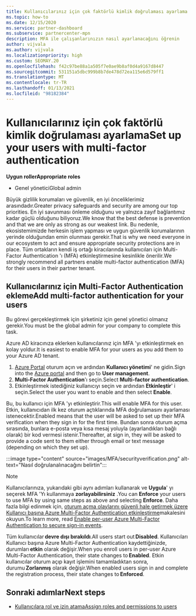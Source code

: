 ```yaml
---
title: Kullanıcılarınız için çok faktörlü kimlik doğrulaması ayarlama
ms.topic: how-to
ms.date: 12/15/2020
ms.service: partner-dashboard
ms.subservice: partnercenter-mpn
description: MFA ile çalışanlarınızın nasıl ayarlanacağını öğrenin
author: vijvala
ms.author: vijvala
ms.localizationpriority: high
ms.custom: SEOMAY.20
ms.openlocfilehash: f42c97be88a1a505f7e0ae9b8af0d4a9167d8447
ms.sourcegitcommit: 531151a5dbc999b8b7de478d72ea115e6d579ff1
ms.translationtype: MT
ms.contentlocale: tr-TR
ms.lasthandoff: 01/13/2021
ms.locfileid: "98182384"
---
```

# <a name="set-up-your-users-with-multi-factor-authentication"></a><span data-ttu-id="3e514-103">Kullanıcılarınız için çok faktörlü kimlik doğrulaması ayarlama</span><span class="sxs-lookup"><span data-stu-id="3e514-103">Set up your users with multi-factor authentication</span></span>

<span data-ttu-id="3e514-104">**Uygun roller**</span><span class="sxs-lookup"><span data-stu-id="3e514-104">**Appropriate roles**</span></span>

- <span data-ttu-id="3e514-105">Genel yönetici</span><span class="sxs-lookup"><span data-stu-id="3e514-105">Global admin</span></span>

<span data-ttu-id="3e514-106">Büyük gizlilik korumaları ve güvenlik, en iyi önceliklerimiz arasındadır.</span><span class="sxs-lookup"><span data-stu-id="3e514-106">Greater privacy safeguards and security are among our top priorities.</span></span> <span data-ttu-id="3e514-107">En iyi savunması önleme olduğunu ve yalnızca zayıf bağlantımız kadar güçlü olduğunu biliyoruz.</span><span class="sxs-lookup"><span data-stu-id="3e514-107">We know that the best defense is prevention and that we are only as strong as our weakest link.</span></span> <span data-ttu-id="3e514-108">Bu nedenle, ekosistemimizde herkesin işlem yapması ve uygun güvenlik korumalarının yerinde olduğundan emin olunması gerekir.</span><span class="sxs-lookup"><span data-stu-id="3e514-108">That is why we need everyone in our ecosystem to act and ensure appropriate security protections are in place.</span></span> <span data-ttu-id="3e514-109">Tüm ortakların kendi iş ortağı kiracılarında kullanıcıları için Multi-Factor Authentication 'ı (MFA) etkinleştirmesine kesinlikle önerilir.</span><span class="sxs-lookup"><span data-stu-id="3e514-109">We strongly recommend all partners enable multi-factor authentication (MFA) for their users in their partner tenant.</span></span> 

## <a name="add-multi-factor-authentication-for-your-users"></a><span data-ttu-id="3e514-110">Kullanıcılarınız için Multi-Factor Authentication ekleme</span><span class="sxs-lookup"><span data-stu-id="3e514-110">Add multi-factor authentication for your users</span></span>

<span data-ttu-id="3e514-111">Bu görevi gerçekleştirmek için şirketiniz için genel yönetici olmanız gerekir.</span><span class="sxs-lookup"><span data-stu-id="3e514-111">You must be the global admin for your company to complete this task.</span></span>

<span data-ttu-id="3e514-112">Azure AD kiracınıza eklerken kullanıcılarınız için MFA 'yı etkinleştirmek en kolay yoldur.</span><span class="sxs-lookup"><span data-stu-id="3e514-112">It is easiest to enable MFA for your users as you add them to your Azure AD tenant.</span></span>

1. <span data-ttu-id="3e514-113">[Azure Portal](https://portal.azure.com) oturum açın ve ardından **Kullanıcı yönetimi**' ne gidin.</span><span class="sxs-lookup"><span data-stu-id="3e514-113">Sign into the [Azure portal](https://portal.azure.com) and then go to **User management**.</span></span>
1. <span data-ttu-id="3e514-114">**Multi-Factor Authentication**'ı seçin.</span><span class="sxs-lookup"><span data-stu-id="3e514-114">Select **Multi-factor authentication**.</span></span>
1. <span data-ttu-id="3e514-115">Etkinleştirmek istediğiniz kullanıcıyı seçin ve ardından **Etkinleştir**' i seçin.</span><span class="sxs-lookup"><span data-stu-id="3e514-115">Select the user you want to enable and then select **Enable**.</span></span>

<span data-ttu-id="3e514-116">Bu, bu kullanıcı için MFA 'yı etkinleştirir.</span><span class="sxs-lookup"><span data-stu-id="3e514-116">This will enable MFA for this user.</span></span> <span data-ttu-id="3e514-117">Etkin, kullanıcıdan ilk kez oturum açtıklarında MFA doğrulamasını ayarlaması istenecektir.</span><span class="sxs-lookup"><span data-stu-id="3e514-117">Enabled means that the user will be asked to set up their MFA verification when they sign in for the first time.</span></span> <span data-ttu-id="3e514-118">Bundan sonra oturum açma sırasında, bunlara e-posta veya kısa mesaj yoluyla (ayarlandıkları bağlı olarak) bir kod vermesi istenir.</span><span class="sxs-lookup"><span data-stu-id="3e514-118">Thereafter, at sign in, they will be asked to provide a code sent to them either through email or text message (depending on which they set up).</span></span>  

:::image type="content" source="images/MFA/securityverification.png" alt-text="Nasıl doğrulanalınacağını belirtin":::

>[!NOTE]
><span data-ttu-id="3e514-120">Kullanıcılarınıza, yukarıdaki gibi aynı adımları kullanarak ve **Uygula**' yı seçerek MFA 'Yı kullanmaya **zorlayabilirsiniz** .</span><span class="sxs-lookup"><span data-stu-id="3e514-120">You can **Enforce** your users to use MFA by using same steps as above and selecting **Enforce**.</span></span> <span data-ttu-id="3e514-121">Daha fazla bilgi edinmek için, [oturum açma olaylarını güvenli hale getirmek üzere Kullanıcı başına Azure Multi-Factor Authentication etkinleştirme](/azure/active-directory/authentication/howto-mfa-userstates)makalesini okuyun.</span><span class="sxs-lookup"><span data-stu-id="3e514-121">To learn more, read [Enable per-user Azure Multi-Factor Authentication to secure sign-in events](/azure/active-directory/authentication/howto-mfa-userstates).</span></span> 

<span data-ttu-id="3e514-122">Tüm kullanıcılar **devre dışı bırakıldı**.</span><span class="sxs-lookup"><span data-stu-id="3e514-122">All users start out **Disabled**.</span></span> <span data-ttu-id="3e514-123">Kullanıcıları Kullanıcı başına Azure Multi-Factor Authentication kaydettiğinizde, durumları **etkin** olarak değişir.</span><span class="sxs-lookup"><span data-stu-id="3e514-123">When you enroll users in per-user Azure Multi-Factor Authentication, their state changes to **Enabled**.</span></span> <span data-ttu-id="3e514-124">Etkin kullanıcılar oturum açıp kayıt işlemini tamamladıktan sonra, durumu **Zorlanmış** olarak değişir.</span><span class="sxs-lookup"><span data-stu-id="3e514-124">When enabled users sign in and complete the registration process, their state changes to **Enforced**.</span></span> 

## <a name="next-steps"></a><span data-ttu-id="3e514-125">Sonraki adımlar</span><span class="sxs-lookup"><span data-stu-id="3e514-125">Next steps</span></span>

- [<span data-ttu-id="3e514-126">Kullanıcılara rol ve izin atama</span><span class="sxs-lookup"><span data-stu-id="3e514-126">Assign roles and permissions to users</span></span>](permissions-overview.md)
